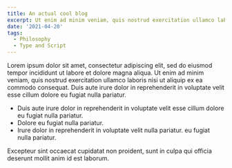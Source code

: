 ```yaml
---
title: An actual cool blog
excerpt: Ut enim ad minim veniam, quis nostrud exercitation ullamco laboris nisi ut aliquip ex ea commodo consequat.
date: '2021-04-20'
tags:
  - Philosophy
  - Type and Script
---
```


Lorem ipsum dolor sit amet, consectetur adipiscing elit, sed do eiusmod tempor incididunt ut labore et dolore magna aliqua. Ut enim ad minim veniam, quis nostrud exercitation ullamco laboris nisi ut aliquip ex ea commodo consequat. Duis aute irure dolor in reprehenderit in voluptate velit esse cillum dolore eu fugiat nulla pariatur.

- Duis aute irure dolor in reprehenderit in voluptate velit esse cillum dolore eu fugiat nulla pariatur.
- Dolore eu fugiat nulla pariatur.
- Irure dolor in reprehenderit in voluptate velit nulla pariatur. eu fugiat nulla pariatur.

Excepteur sint occaecat cupidatat non proident, sunt in culpa qui officia deserunt mollit anim id est laborum.
